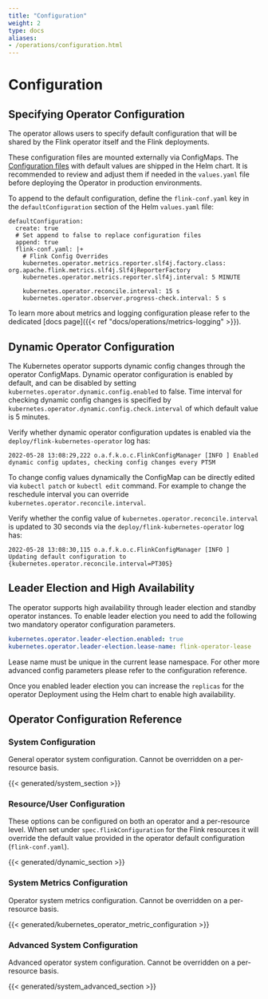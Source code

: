 ```yaml
---
title: "Configuration"
weight: 2
type: docs
aliases:
- /operations/configuration.html
---
```

<!--
Licensed to the Apache Software Foundation (ASF) under one
or more contributor license agreements.  See the NOTICE file
distributed with this work for additional information
regarding copyright ownership.  The ASF licenses this file
to you under the Apache License, Version 2.0 (the
"License"); you may not use this file except in compliance
with the License.  You may obtain a copy of the License at

  http://www.apache.org/licenses/LICENSE-2.0

Unless required by applicable law or agreed to in writing,
software distributed under the License is distributed on an
"AS IS" BASIS, WITHOUT WARRANTIES OR CONDITIONS OF ANY
KIND, either express or implied.  See the License for the
specific language governing permissions and limitations
under the License.
-->

# Configuration

## Specifying Operator Configuration

The operator allows users to specify default configuration that will be shared by the Flink operator itself and the Flink deployments.

These configuration files are mounted externally via ConfigMaps. The [Configuration files](https://github.com/apache/flink-kubernetes-operator/tree/main/helm/flink-kubernetes-operator/conf) with default values are shipped in the Helm chart. It is recommended to review and adjust them if needed in the `values.yaml` file before deploying the Operator in production environments.

To append to the default configuration, define the `flink-conf.yaml` key in the `defaultConfiguration` section of the Helm `values.yaml` file:

```
defaultConfiguration:
  create: true
  # Set append to false to replace configuration files
  append: true
  flink-conf.yaml: |+
    # Flink Config Overrides
    kubernetes.operator.metrics.reporter.slf4j.factory.class: org.apache.flink.metrics.slf4j.Slf4jReporterFactory
    kubernetes.operator.metrics.reporter.slf4j.interval: 5 MINUTE

    kubernetes.operator.reconcile.interval: 15 s
    kubernetes.operator.observer.progress-check.interval: 5 s
```

To learn more about metrics and logging configuration please refer to the dedicated [docs page]({{< ref "docs/operations/metrics-logging" >}}).

## Dynamic Operator Configuration

The Kubernetes operator supports dynamic config changes through the operator ConfigMaps. Dynamic operator configuration is enabled by default, and can be disabled by setting `kubernetes.operator.dynamic.config.enabled` to false. Time interval for checking dynamic config changes is specified by `kubernetes.operator.dynamic.config.check.interval` of which default value is 5 minutes.

Verify whether dynamic operator configuration updates is enabled via the `deploy/flink-kubernetes-operator` log has:

```
2022-05-28 13:08:29,222 o.a.f.k.o.c.FlinkConfigManager [INFO ] Enabled dynamic config updates, checking config changes every PT5M
```

To change config values dynamically the ConfigMap can be directly edited via `kubectl patch` or `kubectl edit` command. For example to change the reschedule interval you can override `kubernetes.operator.reconcile.interval`.

Verify whether the config value of `kubernetes.operator.reconcile.interval` is updated to 30 seconds via the `deploy/flink-kubernetes-operator` log has:

```text
2022-05-28 13:08:30,115 o.a.f.k.o.c.FlinkConfigManager [INFO ] Updating default configuration to {kubernetes.operator.reconcile.interval=PT30S}
```

## Leader Election and High Availability

The operator supports high availability through leader election and standby operator instances. To enable leader election you need to add the following two mandatory operator configuration parameters.

```yaml
kubernetes.operator.leader-election.enabled: true
kubernetes.operator.leader-election.lease-name: flink-operator-lease
```

Lease name must be unique in the current lease namespace. For other more advanced config parameters please refer to the configuration reference.

Once you enabled leader election you can increase the `replicas` for the operator Deployment using the Helm chart to enable high availability.

## Operator Configuration Reference

### System Configuration

General operator system configuration. Cannot be overridden on a per-resource basis.

{{< generated/system_section >}}

### Resource/User Configuration

These options can be configured on both an operator and a per-resource level. When set under `spec.flinkConfiguration` for the Flink resources it will override the default value provided in the operator default configuration (`flink-conf.yaml`).

{{< generated/dynamic_section >}}

### System Metrics Configuration

Operator system metrics configuration. Cannot be overridden on a per-resource basis.

{{< generated/kubernetes_operator_metric_configuration >}}

### Advanced System Configuration

Advanced operator system configuration. Cannot be overridden on a per-resource basis.

{{< generated/system_advanced_section >}}
